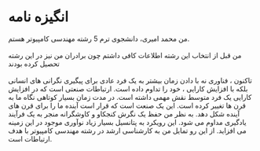 <div class="txt">

<h1>انگیزه نامه</h1>
<span>
من محمد امیری، دانشجوی ترم 5 رشته مهندسی کامپیوتر هستم.
<br>
<br>
من قبل از انتخاب این رشته اطلاعات کافی داشتم چون برادران من نیز در این رشته تحصیل کرده بودند
<br>
<br>
تاکنون ، فناوری نه با دادن زمان بیشتر به یک فرد عادی برای پیگیری نگرانی های انسانی بلکه با افزایش کارایی ، خود را تداوم داده است. ارتباطات صنعتی است که در افزایش کارایی یک فرد متوسط نقش مهمی داشته است. در مدت زمان بسیار کوتاهی نگاه ما به قرن ها تغییر کرده است. این یک صنعت است که قرار است آینده ما را برای قرن های آینده شکل دهد. به نظر من حفظ یک نگرش کنجکاو و کاوشگرانه منجر به یک فرآیند یادگیری مداوم می شود. این رویکرد به پتانسیل بسیار زیاد نوآوری موجود در این زمینه می افزاید. از این رو تمایل من به کارشناسی ارشد در رشته مهندسی کامپیوتر با هدف ارتباطات است.<br>
</span>
</div>
